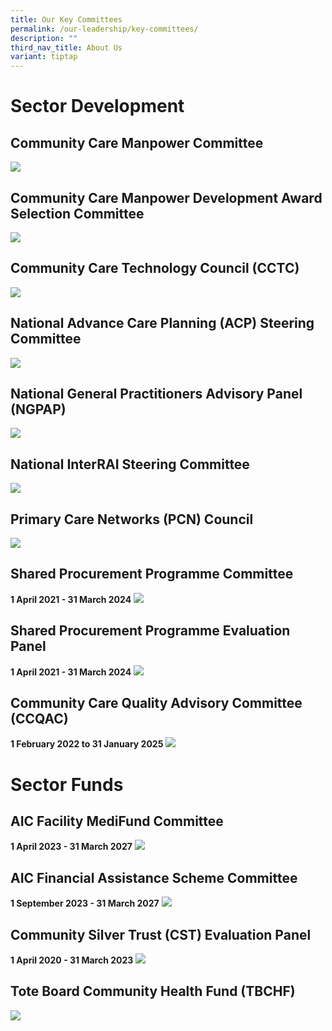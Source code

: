 ```yaml
---
title: Our Key Committees
permalink: /our-leadership/key-committees/
description: ""
third_nav_title: About Us
variant: tiptap
---
```

# Sector Development

## Community Care Manpower Committee
![](/images/communitee%20list_spilt(280923)_commnittee_1.png)

## Community Care Manpower Development Award Selection Committee
![](/images/communitee%20list_spilt(280923)_commnittee_2.png)

## Community Care Technology Council (CCTC)
![](/images/communitee%20list_spilt(280923)_commnittee_3.png)


## National Advance Care Planning (ACP) Steering Committee 
![](/images/communitee%20list_spilt(280923)_commnittee_4.png)

## National General Practitioners Advisory Panel (NGPAP)

![](/images/communitee%20list_spilt%20(021023)_commnittee_5.png)

## National InterRAI Steering Committee
![](/images/communitee%20list_spilt%20(021023)_commnittee_6.png)


## Primary Care Networks (PCN) Council
![](/images/communitee%20list_spilt(280923)_commnittee_7.png)

## Shared Procurement Programme Committee
**1 April 2021 - 31 March 2024**
![](/images/communitee%20list_spilt(280923)_commnittee_8.png)

## Shared Procurement Programme Evaluation Panel
**1 April 2021 - 31 March 2024**
![](/images/communitee%20list_spilt(280923)_commnittee_9.png)

## Community Care Quality Advisory Committee (CCQAC)
**1 February 2022 to 31 January 2025**
![](/images/communitee%20list_spilt(280923)_commnittee_10.png)

# Sector Funds
## AIC Facility MediFund Committee
**1 April 2023 - 31 March 2027**
![](/images/communitee%20list_spilt(280923)_commnittee_11.png)

## AIC Financial Assistance Scheme Committee
**1 September 2023 - 31 March 2027**
![](/images/communitee%20list_spilt(280923)_commnittee_11.png)

## Community Silver Trust (CST) Evaluation Panel
**1 April 2020 - 31 March 2023**
![](/images/communitee%20list_spilt(280923)_commnittee_13.png)

## Tote Board Community Health Fund (TBCHF)
![](/images/communitee%20list_spilt(280923)_commnittee_14.png)